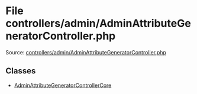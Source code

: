 File controllers/admin/AdminAttributeGeneratorController.php
=========

Source: [controllers/admin/AdminAttributeGeneratorController.php](https://github.com/PrestaShop/PrestaShop/blob/1.5.6.0/controllers/admin/AdminAttributeGeneratorController.php)


Classes
-------

* [AdminAttributeGeneratorControllerCore](class.AdminAttributeGeneratorControllerCore.md)

